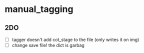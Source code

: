# manual_tagging


## 2DO
 - [ ] tagger doesn't add cot_stage to the file (only writes it on img)
 - [ ] change save file! the dict is garbag